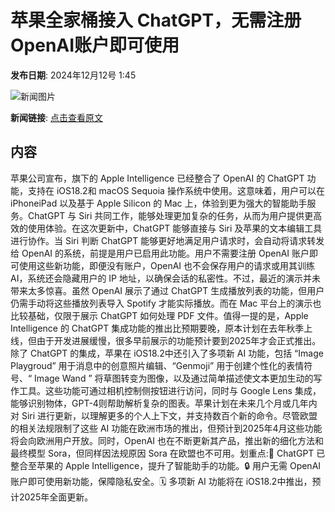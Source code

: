 # 苹果全家桶接入 ChatGPT，无需注册OpenAI账户即可使用

**发布日期**: 2024年12月12号 1:45

![新闻图片](https://upload.chinaz.com/2024/1212/6386959338211993008923803.png)

**新闻链接**: [点击查看原文](https://www.aibase.com/zh/news/13889)

## 内容

苹果公司宣布，旗下的 Apple Intelligence 已经整合了 OpenAI 的 ChatGPT 功能，支持在 iOS18.2和 macOS Sequoia 操作系统中使用。这意味着，用户可以在 iPhoneiPad 以及基于 Apple Silicon 的 Mac 上，体验到更为强大的智能助手服务。ChatGPT 与 Siri 共同工作，能够处理更加复杂的任务，从而为用户提供更高效的使用体验。在这次更新中，ChatGPT 能够直接与 Siri 及苹果的文本编辑工具进行协作。当 Siri 判断 ChatGPT 能够更好地满足用户请求时，会自动将请求转发给 OpenAI 的系统，前提是用户已启用此功能。用户不需要注册 OpenAI 账户即可使用这些新功能，即便没有账户，OpenAI 也不会保存用户的请求或用其训练 AI，系统还会隐藏用户的 IP 地址，以确保会话的私密性。不过，最近的演示并未带来太多惊喜。虽然 OpenAI 展示了通过 ChatGPT 生成播放列表的功能，但用户仍需手动将这些播放列表导入 Spotify 才能实际播放。而在 Mac 平台上的演示也比较基础，仅限于展示 ChatGPT 如何处理 PDF 文件。值得一提的是，Apple Intelligence 的 ChatGPT 集成功能的推出比预期要晚，原本计划在去年秋季上线，但由于开发进展缓慢，很多早前展示的功能预计要到2025年才会正式推出。除了 ChatGPT 的集成，苹果在 iOS18.2中还引入了多项新 AI 功能，包括 “Image Playgroud” 用于消息中的创意照片编辑、“Genmoji” 用于创建个性化的表情符号、“ Image Wand ” 将草图转变为图像，以及通过简单描述使文本更加生动的写作工具。这些功能可通过相机控制侧按钮进行访问，同时与 Google Lens 集成，能够识别物体，GPT-4则帮助解析复杂的图表。苹果计划在未来几个月或几年内对 Siri 进行更新，以理解更多的个人上下文，并支持数百个新的命令。尽管欧盟的相关法规限制了这些 AI 功能在欧洲市场的推出，但预计到2025年4月这些功能将会向欧洲用户开放。同时，OpenAI 也在不断更新其产品，推出新的细化方法和最终模型 Sora，但同样因法规原因 Sora 在欧盟也不可用。划重点:🌟 ChatGPT 已整合至苹果的 Apple Intelligence，提升了智能助手的功能。🔒 用户无需 OpenAI 账户即可使用新功能，保障隐私安全。🗓️ 多项新 AI 功能将在 iOS18.2中推出，预计2025年全面更新。
